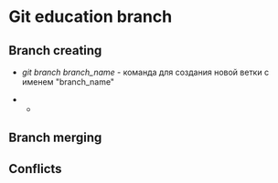 # Git education branch

## Branch creating

* *git branch branch_name* - команда для создания новой ветки с именем "branch_name"

* *

 
## Branch merging

## Conflicts

